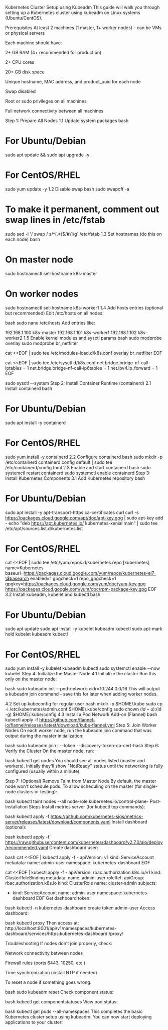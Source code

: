 Kubernetes Cluster Setup using Kubeadm
This guide will walk you through setting up a Kubernetes cluster using kubeadm on Linux systems (Ubuntu/CentOS).

Prerequisites
At least 2 machines (1 master, 1+ worker nodes) - can be VMs or physical servers

Each machine should have:

2+ GB RAM (4+ recommended for production)

2+ CPU cores

20+ GB disk space

Unique hostname, MAC address, and product_uuid for each node

Swap disabled

Root or sudo privileges on all machines

Full network connectivity between all machines

Step 1: Prepare All Nodes
1.1 Update system packages
bash
# For Ubuntu/Debian
sudo apt update && sudo apt upgrade -y

# For CentOS/RHEL
sudo yum update -y
1.2 Disable swap
bash
sudo swapoff -a
# To make it permanent, comment out swap lines in /etc/fstab
sudo sed -i '/ swap / s/^\(.*\)$/#\1/g' /etc/fstab
1.3 Set hostnames (do this on each node)
bash
# On master node
sudo hostnamectl set-hostname k8s-master

# On worker nodes
sudo hostnamectl set-hostname k8s-worker1
1.4 Add hosts entries (optional but recommended)
Edit /etc/hosts on all nodes:

bash
sudo nano /etc/hosts
Add entries like:

192.168.1.100 k8s-master
192.168.1.101 k8s-worker1
192.168.1.102 k8s-worker2
1.5 Enable kernel modules and sysctl params
bash
sudo modprobe overlay
sudo modprobe br_netfilter

cat <<EOF | sudo tee /etc/modules-load.d/k8s.conf
overlay
br_netfilter
EOF

cat <<EOF | sudo tee /etc/sysctl.d/k8s.conf
net.bridge.bridge-nf-call-iptables  = 1
net.bridge.bridge-nf-call-ip6tables = 1
net.ipv4.ip_forward                 = 1
EOF

sudo sysctl --system
Step 2: Install Container Runtime (containerd)
2.1 Install containerd
bash
# For Ubuntu/Debian
sudo apt install -y containerd

# For CentOS/RHEL
sudo yum install -y containerd
2.2 Configure containerd
bash
sudo mkdir -p /etc/containerd
containerd config default | sudo tee /etc/containerd/config.toml
2.3 Enable and start containerd
bash
sudo systemctl restart containerd
sudo systemctl enable containerd
Step 3: Install Kubernetes Components
3.1 Add Kubernetes repository
bash
# For Ubuntu/Debian
sudo apt install -y apt-transport-https ca-certificates curl
curl -s https://packages.cloud.google.com/apt/doc/apt-key.gpg | sudo apt-key add -
echo "deb https://apt.kubernetes.io/ kubernetes-xenial main" | sudo tee /etc/apt/sources.list.d/kubernetes.list

# For CentOS/RHEL
cat <<EOF | sudo tee /etc/yum.repos.d/kubernetes.repo
[kubernetes]
name=Kubernetes
baseurl=https://packages.cloud.google.com/yum/repos/kubernetes-el7-\$basearch
enabled=1
gpgcheck=1
repo_gpgcheck=1
gpgkey=https://packages.cloud.google.com/yum/doc/yum-key.gpg https://packages.cloud.google.com/yum/doc/rpm-package-key.gpg
EOF
3.2 Install kubeadm, kubelet and kubectl
bash
# For Ubuntu/Debian
sudo apt update
sudo apt install -y kubelet kubeadm kubectl
sudo apt-mark hold kubelet kubeadm kubectl

# For CentOS/RHEL
sudo yum install -y kubelet kubeadm kubectl
sudo systemctl enable --now kubelet
Step 4: Initialize the Master Node
4.1 Initialize the cluster
Run this only on the master node:

bash
sudo kubeadm init --pod-network-cidr=10.244.0.0/16
This will output a kubeadm join command - save this for later when adding worker nodes.

4.2 Set up kubeconfig for regular user
bash
mkdir -p $HOME/.kube
sudo cp -i /etc/kubernetes/admin.conf $HOME/.kube/config
sudo chown $(id -u):$(id -g) $HOME/.kube/config
4.3 Install a Pod Network Add-on (Flannel)
bash
kubectl apply -f https://github.com/flannel-io/flannel/releases/latest/download/kube-flannel.yml
Step 5: Join Worker Nodes
On each worker node, run the kubeadm join command that was output during the master initialization:

bash
sudo kubeadm join <master-ip>:<port> --token <token> --discovery-token-ca-cert-hash <hash>
Step 6: Verify the Cluster
On the master node, run:

bash
kubectl get nodes
You should see all nodes listed (master and workers). Initially they'll show "NotReady" status until the networking is fully configured (usually within a minute).

Step 7: (Optional) Remove Taint from Master Node
By default, the master node won't schedule pods. To allow scheduling on the master (for single-node clusters or testing):

bash
kubectl taint nodes --all node-role.kubernetes.io/control-plane-
Post-Installation Steps
Install metrics server (for kubectl top commands):

bash
kubectl apply -f https://github.com/kubernetes-sigs/metrics-server/releases/latest/download/components.yaml
Install dashboard (optional):

bash
kubectl apply -f https://raw.githubusercontent.com/kubernetes/dashboard/v2.7.0/aio/deploy/recommended.yaml
Create dashboard user:

bash
cat <<EOF | kubectl apply -f -
apiVersion: v1
kind: ServiceAccount
metadata:
  name: admin-user
  namespace: kubernetes-dashboard
EOF

cat <<EOF | kubectl apply -f -
apiVersion: rbac.authorization.k8s.io/v1
kind: ClusterRoleBinding
metadata:
  name: admin-user
roleRef:
  apiGroup: rbac.authorization.k8s.io
  kind: ClusterRole
  name: cluster-admin
subjects:
- kind: ServiceAccount
  name: admin-user
  namespace: kubernetes-dashboard
EOF
Get dashboard token:

bash
kubectl -n kubernetes-dashboard create token admin-user
Access dashboard:

bash
kubectl proxy
Then access at: http://localhost:8001/api/v1/namespaces/kubernetes-dashboard/services/https:kubernetes-dashboard:/proxy/

Troubleshooting
If nodes don't join properly, check:

Network connectivity between nodes

Firewall rules (ports 6443, 10250, etc.)

Time synchronization (install NTP if needed)

To reset a node if something goes wrong:

bash
sudo kubeadm reset
Check component status:

bash
kubectl get componentstatuses
View pod status:

bash
kubectl get pods --all-namespaces
This completes the basic Kubernetes cluster setup using kubeadm. You can now start deploying applications to your cluster!
